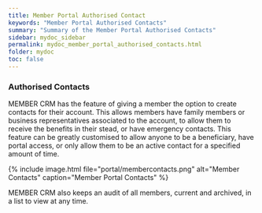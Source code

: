 ```yaml
---
title: Member Portal Authorised Contact
keywords: "Member Portal Authorised Contacts"
summary: "Summary of the Member Portal Authorised Contacts"
sidebar: mydoc_sidebar
permalink: mydoc_member_portal_authorised_contacts.html
folder: mydoc
toc: false
---
```


### Authorised Contacts

MEMBER CRM has the feature of giving a member the option to create contacts for their account. This allows members have family members or business representatives associated to the account, to allow them to receive the benefits in their stead, or have emergency contacts. This feature can be greatly customised to allow anyone to be a beneficiary, have portal access, or only allow them to be an active contact for a specified amount of time.

{% include image.html file="portal/membercontacts.png" alt="Member Contacts" caption="Member Portal Contacts" %}

MEMBER CRM also keeps an audit of all members, current and archived, in a list to view at any time.
